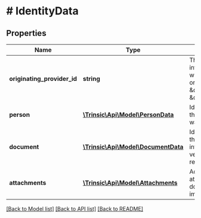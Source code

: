 # # IdentityData

## Properties

Name | Type | Description | Notes
------------ | ------------- | ------------- | -------------
**originating_provider_id** | **string** | The ID of the integration from which this data originated (eg \&quot;yoti\&quot;, \&quot;clear\&quot;) | [optional]
**person** | [**\Trinsic\Api\Model\PersonData**](PersonData.md) | Identity data of the individual who was verified | [optional]
**document** | [**\Trinsic\Api\Model\DocumentData**](DocumentData.md) | Identity data of the document involved in verification, if relevant | [optional]
**attachments** | [**\Trinsic\Api\Model\Attachments**](Attachments.md) | Access keys for attachments (eg document/selfie images) | [optional]

[[Back to Model list]](../../README.md#models) [[Back to API list]](../../README.md#endpoints) [[Back to README]](../../README.md)
